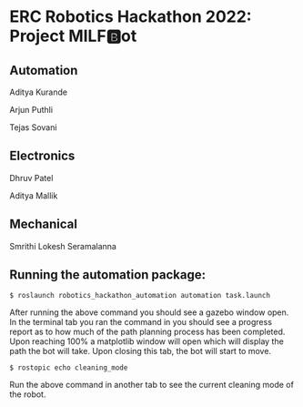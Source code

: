 # <strong>ERC Robotics Hackathon 2022: Project MILF🅱️ot</strong>

## <strong>Automation</strong>
<p>Aditya Kurande</p>
<p>Arjun Puthli</p>
<p>Tejas Sovani</p>

## <strong>Electronics</strong>
<p>Dhruv Patel</p>
<p>Aditya Mallik</p>

## <strong>Mechanical</strong>
<p>Smrithi Lokesh Seramalanna</p>

## <strong>Running the automation package:</strong>
```
$ roslaunch robotics_hackathon_automation automation task.launch
```
After running the above command you should see a gazebo window open. In the terminal tab you ran the command in you should see a progress report as to how much of the path planning process has been completed. Upon reaching 100% a matplotlib window will open which will display the path the bot will take. Upon closing this tab, the bot will start to move. 

```
$ rostopic echo cleaning_mode
```

Run the above command in another tab to see the current cleaning mode of the robot.